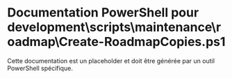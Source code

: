 # Documentation PowerShell pour development\scripts\maintenance\roadmap\Create-RoadmapCopies.ps1

Cette documentation est un placeholder et doit être générée par un outil PowerShell spécifique.
